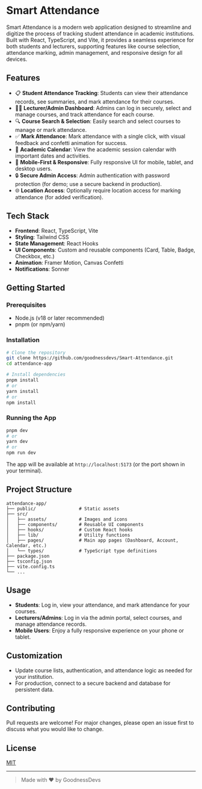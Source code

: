  # Smart Attendance

 Smart Attendance is a modern web application designed to streamline and digitize the process of tracking student attendance in academic institutions. Built with React, TypeScript, and Vite, it provides a seamless experience for both students and lecturers, supporting features like course selection, attendance marking, admin management, and responsive design for all devices.

 ## Features

 - 📋 **Student Attendance Tracking**: Students can view their attendance records, see summaries, and mark attendance for their courses.
 - 🧑‍🏫 **Lecturer/Admin Dashboard**: Admins can log in securely, select and manage courses, and track attendance for each course.
 - 🔍 **Course Search & Selection**: Easily search and select courses to manage or mark attendance.
 - ✅ **Mark Attendance**: Mark attendance with a single click, with visual feedback and confetti animation for success.
 - 📅 **Academic Calendar**: View the academic session calendar with important dates and activities.
 - 📱 **Mobile-First & Responsive**: Fully responsive UI for mobile, tablet, and desktop users.
 - 🔒 **Secure Admin Access**: Admin authentication with password protection (for demo; use a secure backend in production).
 - 🌐 **Location Access**: Optionally require location access for marking attendance (for added verification).

 ## Tech Stack

 - **Frontend**: React, TypeScript, Vite
 - **Styling**: Tailwind CSS
 - **State Management**: React Hooks
 - **UI Components**: Custom and reusable components (Card, Table, Badge, Checkbox, etc.)
 - **Animation**: Framer Motion, Canvas Confetti
 - **Notifications**: Sonner

 ## Getting Started

 ### Prerequisites
 - Node.js (v18 or later recommended)
 - pnpm (or npm/yarn)

 ### Installation

 ```bash
 # Clone the repository
 git clone https://github.com/goodnessdevs/Smart-Attendance.git
 cd attendance-app

 # Install dependencies
 pnpm install
 # or
 yarn install
 # or
 npm install
 ```

 ### Running the App

 ```bash
 pnpm dev
 # or
 yarn dev
 # or
 npm run dev
 ```

 The app will be available at `http://localhost:5173` (or the port shown in your terminal).

 ## Project Structure

 ```
 attendance-app/
 ├── public/                # Static assets
 ├── src/
 │   ├── assets/            # Images and icons
 │   ├── components/        # Reusable UI components
 │   ├── hooks/             # Custom React hooks
 │   ├── lib/               # Utility functions
 │   ├── pages/             # Main app pages (Dashboard, Account, Calendar, etc.)
 │   └── types/             # TypeScript type definitions
 ├── package.json
 ├── tsconfig.json
 ├── vite.config.ts
 └── ...
 ```

 ## Usage

 - **Students**: Log in, view your attendance, and mark attendance for your courses.
 - **Lecturers/Admins**: Log in via the admin portal, select courses, and manage attendance records.
 - **Mobile Users**: Enjoy a fully responsive experience on your phone or tablet.

 ## Customization
 - Update course lists, authentication, and attendance logic as needed for your institution.
 - For production, connect to a secure backend and database for persistent data.

 ## Contributing
 Pull requests are welcome! For major changes, please open an issue first to discuss what you would like to change.

 ## License
 [MIT](LICENSE)

 ---

 > Made with ❤️ by GoodnessDevs
